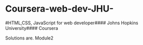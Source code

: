 # Coursera-web-dev-JHU-

#HTML,CSS, JavaScript for web developer####
Johns Hopkins University#### Coursera

Solutions are. 
Module2 

